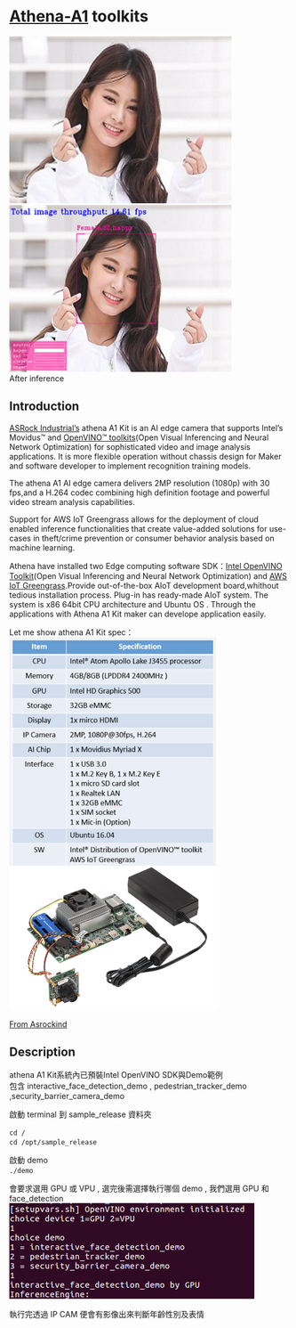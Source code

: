 # [Athena-A1](https://www.asrockind.com/overview.tw.asp?Model=athena%20A1)  toolkits

<img width="400" height="300" src="https://github.com/Asrockind/picture/blob/master/181228053126100707-600x400-1.jpg"/>     <img width="400" height="300" src="https://github.com/Asrockind/picture/blob/master/Screenshot%20from%202019-12-30%2001-38-35.png"/>  
                                                                         After inference 

## Introduction

[ASRock Industrial’s](https://www.asrockind.com/) athena A1 Kit is an AI edge camera that supports Intel’s Movidus™ and [OpenVINO™ toolkits](https://software.intel.com/en-us/openvino-toolkit)(Open Visual Inferencing and Neural Network Optimization) for sophisticated video and image analysis applications. It is more flexible operation without chassis design for Maker and software developer to implement recognition training models.

The athena A1 AI edge camera delivers 2MP resolution (1080p) with 30 fps,and a H.264 codec combining high definition footage and powerful video stream analysis capabilities.

Support for AWS IoT Greengrass allows for the deployment of cloud enabled inference functionalities that create value-added solutions for use-cases in theft/crime prevention or consumer behavior analysis based on machine learning.

Athena have installed two Edge computing software SDK：[Intel OpenVINO Toolkit](https://software.intel.com/en-us/openvino-toolkit)(Open Visual Inferencing and Neural Network Optimization) and [AWS IoT Greengrass](https://aws.amazon.com/tw/greengrass/).Provide out-of-the-box AIoT development board,whithout tedious installation process. Plug-in has ready-made AIoT system. The system is x86 64bit CPU architecture and Ubuntu OS .  Through the applications with Athena A1 Kit maker can  develope application easily. 

Let me show athena A1 Kit spec： <br> 
 ![image](https://github.com/Asrockind/picture/blob/master/2.png)   ![image](https://github.com/Asrockind/picture/blob/master/athenaA1_2.png) <br> 

[From Asrockind](https://www.asrockind.com/overview.tw.asp?Model=athena%20A1)

## Description

athena A1 Kit系統內已預裝Intel OpenVINO SDK與Demo範例  <br>
包含 interactive_face_detection_demo , pedestrian_tracker_demo ,security_barrier_camera_demo <br>

啟動 terminal 到 sample_release 資料夾 <br>

 ` cd / ` <br>
 ` cd /opt/sample_release ` <br>
 
 啟動 demo <br>
  ` ./demo ` <br>
 
會要求選用 GPU 或 VPU , 選完後需選擇執行哪個 demo , 我們選用 GPU 和 face_detection <br>
![image](https://github.com/Asrockind/picture/blob/master/Screenshot%20from%202019-12-25%2001-33-59.png) <br>

執行完透過 IP CAM 便會有影像出來判斷年齡性別及表情


